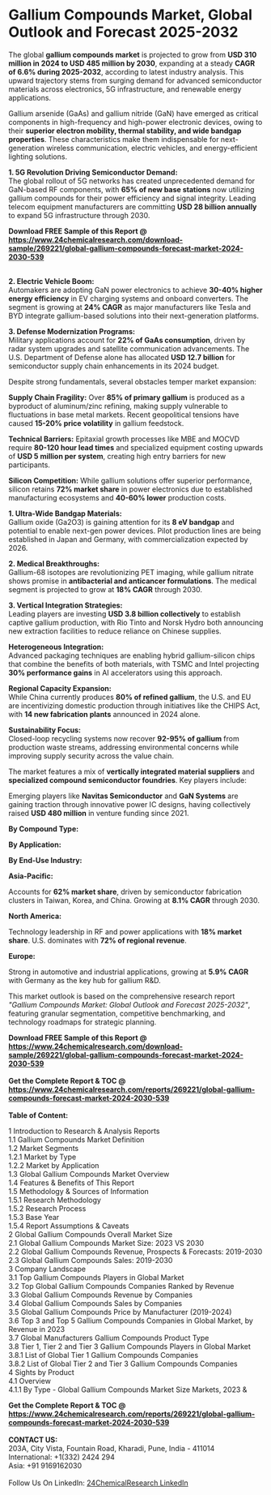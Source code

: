 <h1>Gallium Compounds Market, Global Outlook and Forecast 2025-2032</h1><p>The global <strong>gallium compounds market</strong> is projected to grow from <strong>USD 310 million in 2024 to USD 485 million by 2030</strong>, expanding at a steady <strong>CAGR of 6.6% during 2025-2032</strong>, according to latest industry analysis. This upward trajectory stems from surging demand for advanced semiconductor materials across electronics, 5G infrastructure, and renewable energy applications.</p><p>Gallium arsenide (GaAs) and gallium nitride (GaN) have emerged as critical components in high-frequency and high-power electronic devices, owing to their <strong>superior electron mobility, thermal stability, and wide bandgap properties</strong>. These characteristics make them indispensable for next-generation wireless communication, electric vehicles, and energy-efficient lighting solutions.</p><p><strong>1. 5G Revolution Driving Semiconductor Demand:</strong><br>
The global rollout of 5G networks has created unprecedented demand for GaN-based RF components, with <strong>65% of new base stations</strong> now utilizing gallium compounds for their power efficiency and signal integrity. Leading telecom equipment manufacturers are committing <strong>USD 28 billion annually</strong> to expand 5G infrastructure through 2030.</p><div><b>Download FREE Sample of this Report @ 
            <a href="https://www.24chemicalresearch.com/download-sample/269221/global-gallium-compounds-forecast-market-2024-2030-539">
            https://www.24chemicalresearch.com/download-sample/269221/global-gallium-compounds-forecast-market-2024-2030-539</a></b></div><br><p><strong>2. Electric Vehicle Boom:</strong><br>
Automakers are adopting GaN power electronics to achieve <strong>30-40% higher energy efficiency</strong> in EV charging systems and onboard converters. The segment is growing at <strong>24% CAGR</strong> as major manufacturers like Tesla and BYD integrate gallium-based solutions into their next-generation platforms.</p><p><strong>3. Defense Modernization Programs:</strong><br>
Military applications account for <strong>22% of GaAs consumption</strong>, driven by radar system upgrades and satellite communication advancements. The U.S. Department of Defense alone has allocated <strong>USD 12.7 billion</strong> for semiconductor supply chain enhancements in its 2024 budget.</p><p>Despite strong fundamentals, several obstacles temper market expansion:</p><p><strong>Supply Chain Fragility:</strong> Over <strong>85% of primary gallium</strong> is produced as a byproduct of aluminum/zinc refining, making supply vulnerable to fluctuations in base metal markets. Recent geopolitical tensions have caused <strong>15-20% price volatility</strong> in gallium feedstock.</p><p><strong>Technical Barriers:</strong> Epitaxial growth processes like MBE and MOCVD require <strong>80-120 hour lead times</strong> and specialized equipment costing upwards of <strong>USD 5 million per system</strong>, creating high entry barriers for new participants.</p><p><strong>Silicon Competition:</strong> While gallium solutions offer superior performance, silicon retains <strong>72% market share</strong> in power electronics due to established manufacturing ecosystems and <strong>40-60% lower</strong> production costs.</p><p><strong>1. Ultra-Wide Bandgap Materials:</strong><br>
Gallium oxide (Ga2O3) is gaining attention for its <strong>8 eV bandgap</strong> and potential to enable next-gen power devices. Pilot production lines are being established in Japan and Germany, with commercialization expected by 2026.</p><p><strong>2. Medical Breakthroughs:</strong><br>
Gallium-68 isotopes are revolutionizing PET imaging, while gallium nitrate shows promise in <strong>antibacterial and anticancer formulations</strong>. The medical segment is projected to grow at <strong>18% CAGR</strong> through 2030.</p><p><strong>3. Vertical Integration Strategies:</strong><br>
Leading players are investing <strong>USD 3.8 billion collectively</strong> to establish captive gallium production, with Rio Tinto and Norsk Hydro both announcing new extraction facilities to reduce reliance on Chinese supplies.</p><p><strong>Heterogeneous Integration:</strong><br>
	Advanced packaging techniques are enabling hybrid gallium-silicon chips that combine the benefits of both materials, with TSMC and Intel projecting <strong>30% performance gains</strong> in AI accelerators using this approach.</p><p><strong>Regional Capacity Expansion:</strong><br>
	While China currently produces <strong>80% of refined gallium</strong>, the U.S. and EU are incentivizing domestic production through initiatives like the CHIPS Act, with <strong>14 new fabrication plants</strong> announced in 2024 alone.</p><p><strong>Sustainability Focus:</strong><br>
	Closed-loop recycling systems now recover <strong>92-95% of gallium</strong> from production waste streams, addressing environmental concerns while improving supply security across the value chain.</p><p>The market features a mix of <strong>vertically integrated material suppliers</strong> and <strong>specialized compound semiconductor foundries</strong>. Key players include:</p><p>Emerging players like <strong>Navitas Semiconductor</strong> and <strong>GaN Systems</strong> are gaining traction through innovative power IC designs, having collectively raised <strong>USD 480 million</strong> in venture funding since 2021.</p><p><strong>By Compound Type:</strong></p><p><strong>By Application:</strong></p><p><strong>By End-Use Industry:</strong></p><p><strong>Asia-Pacific:</strong></p><p>Accounts for <strong>62% market share</strong>, driven by semiconductor fabrication clusters in Taiwan, Korea, and China. Growing at <strong>8.1% CAGR</strong> through 2030.</p><p><strong>North America:</strong></p><p>Technology leadership in RF and power applications with <strong>18% market share</strong>. U.S. dominates with <strong>72% of regional revenue</strong>.</p><p><strong>Europe:</strong></p><p>Strong in automotive and industrial applications, growing at <strong>5.9% CAGR</strong> with Germany as the key hub for gallium R&amp;D.</p><p>This market outlook is based on the comprehensive research report <em>"Gallium Compounds Market: Global Outlook and Forecast 2025-2032"</em>, featuring granular segmentation, competitive benchmarking, and technology roadmaps for strategic planning.</p><div><b>Download FREE Sample of this Report @ 
            <a href="https://www.24chemicalresearch.com/download-sample/269221/global-gallium-compounds-forecast-market-2024-2030-539">
            https://www.24chemicalresearch.com/download-sample/269221/global-gallium-compounds-forecast-market-2024-2030-539</a></b></div><br><div><b>Get the Complete Report & TOC @ 
            <a href="https://www.24chemicalresearch.com/reports/269221/global-gallium-compounds-forecast-market-2024-2030-539">
            https://www.24chemicalresearch.com/reports/269221/global-gallium-compounds-forecast-market-2024-2030-539</a></b></div><br>
            <b>Table of Content:</b><p>1 Introduction to Research & Analysis Reports<br />
    1.1 Gallium Compounds Market Definition<br />
    1.2 Market Segments<br />
        1.2.1 Market by Type<br />
        1.2.2 Market by Application<br />
    1.3 Global Gallium Compounds Market Overview<br />
    1.4 Features & Benefits of This Report<br />
    1.5 Methodology & Sources of Information<br />
        1.5.1 Research Methodology<br />
        1.5.2 Research Process<br />
        1.5.3 Base Year<br />
        1.5.4 Report Assumptions & Caveats<br />
2 Global Gallium Compounds Overall Market Size<br />
    2.1 Global Gallium Compounds Market Size: 2023 VS 2030<br />
    2.2 Global Gallium Compounds Revenue, Prospects & Forecasts: 2019-2030<br />
    2.3 Global Gallium Compounds Sales: 2019-2030<br />
3 Company Landscape<br />
    3.1 Top Gallium Compounds Players in Global Market<br />
    3.2 Top Global Gallium Compounds Companies Ranked by Revenue<br />
    3.3 Global Gallium Compounds Revenue by Companies<br />
    3.4 Global Gallium Compounds Sales by Companies<br />
    3.5 Global Gallium Compounds Price by Manufacturer (2019-2024)<br />
    3.6 Top 3 and Top 5 Gallium Compounds Companies in Global Market, by Revenue in 2023<br />
    3.7 Global Manufacturers Gallium Compounds Product Type<br />
    3.8 Tier 1, Tier 2 and Tier 3 Gallium Compounds Players in Global Market<br />
        3.8.1 List of Global Tier 1 Gallium Compounds Companies<br />
        3.8.2 List of Global Tier 2 and Tier 3 Gallium Compounds Companies<br />
4 Sights by Product<br />
    4.1 Overview<br />
        4.1.1 By Type - Global Gallium Compounds Market Size Markets, 2023 &</p><div><b>Get the Complete Report & TOC @ 
            <a href="https://www.24chemicalresearch.com/reports/269221/global-gallium-compounds-forecast-market-2024-2030-539">
            https://www.24chemicalresearch.com/reports/269221/global-gallium-compounds-forecast-market-2024-2030-539</a></b></div><br><b>CONTACT US:</b><br>
            203A, City Vista, Fountain Road, Kharadi, Pune, India - 411014<br>
            International: +1(332) 2424 294<br>
            Asia: +91 9169162030 <br><br>
            Follow Us On LinkedIn: <a href="https://www.linkedin.com/company/24chemicalresearch/">24ChemicalResearch LinkedIn</a>